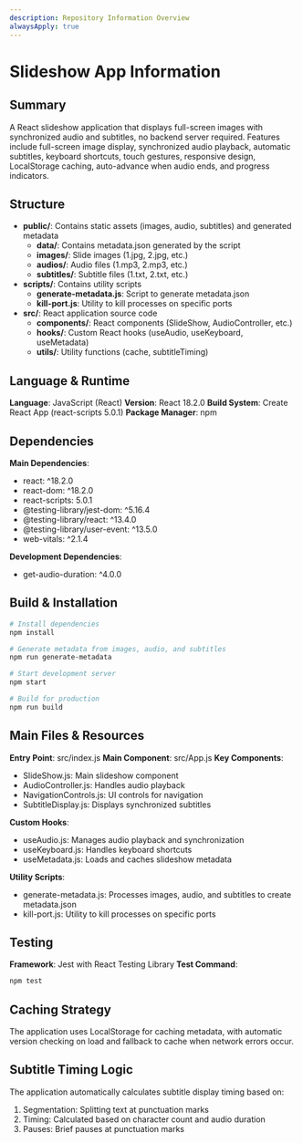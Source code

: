 ```yaml
---
description: Repository Information Overview
alwaysApply: true
---
```


# Slideshow App Information

## Summary
A React slideshow application that displays full-screen images with synchronized audio and subtitles, no backend server required. Features include full-screen image display, synchronized audio playback, automatic subtitles, keyboard shortcuts, touch gestures, responsive design, LocalStorage caching, auto-advance when audio ends, and progress indicators.

## Structure
- **public/**: Contains static assets (images, audio, subtitles) and generated metadata
  - **data/**: Contains metadata.json generated by the script
  - **images/**: Slide images (1.jpg, 2.jpg, etc.)
  - **audios/**: Audio files (1.mp3, 2.mp3, etc.)
  - **subtitles/**: Subtitle files (1.txt, 2.txt, etc.)
- **scripts/**: Contains utility scripts
  - **generate-metadata.js**: Script to generate metadata.json
  - **kill-port.js**: Utility to kill processes on specific ports
- **src/**: React application source code
  - **components/**: React components (SlideShow, AudioController, etc.)
  - **hooks/**: Custom React hooks (useAudio, useKeyboard, useMetadata)
  - **utils/**: Utility functions (cache, subtitleTiming)

## Language & Runtime
**Language**: JavaScript (React)
**Version**: React 18.2.0
**Build System**: Create React App (react-scripts 5.0.1)
**Package Manager**: npm

## Dependencies
**Main Dependencies**:
- react: ^18.2.0
- react-dom: ^18.2.0
- react-scripts: 5.0.1
- @testing-library/jest-dom: ^5.16.4
- @testing-library/react: ^13.4.0
- @testing-library/user-event: ^13.5.0
- web-vitals: ^2.1.4

**Development Dependencies**:
- get-audio-duration: ^4.0.0

## Build & Installation
```bash
# Install dependencies
npm install

# Generate metadata from images, audio, and subtitles
npm run generate-metadata

# Start development server
npm start

# Build for production
npm run build
```

## Main Files & Resources
**Entry Point**: src/index.js
**Main Component**: src/App.js
**Key Components**:
- SlideShow.js: Main slideshow component
- AudioController.js: Handles audio playback
- NavigationControls.js: UI controls for navigation
- SubtitleDisplay.js: Displays synchronized subtitles

**Custom Hooks**:
- useAudio.js: Manages audio playback and synchronization
- useKeyboard.js: Handles keyboard shortcuts
- useMetadata.js: Loads and caches slideshow metadata

**Utility Scripts**:
- generate-metadata.js: Processes images, audio, and subtitles to create metadata.json
- kill-port.js: Utility to kill processes on specific ports

## Testing
**Framework**: Jest with React Testing Library
**Test Command**:
```bash
npm test
```

## Caching Strategy
The application uses LocalStorage for caching metadata, with automatic version checking on load and fallback to cache when network errors occur.

## Subtitle Timing Logic
The application automatically calculates subtitle display timing based on:
1. Segmentation: Splitting text at punctuation marks
2. Timing: Calculated based on character count and audio duration
3. Pauses: Brief pauses at punctuation marks